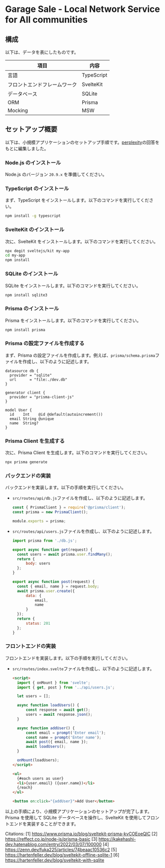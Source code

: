 # Garage Sale - Local Network Service for All communities

## 構成

以下は、データを表にしたものです。

| 項目                         | 内容       |
| ---------------------------- | ---------- |
| 言語                         | TypeScript |
| フロントエンドフレームワーク | SvelteKit  |
| データベース                 | SQLite     |
| ORM                          | Prisma     |
| Mocking                      | MSW        |

## セットアップ概要

以下は、小規模アプリケーションのセットアップ手順です。[perplexity](https://www.perplexity.ai/search/web-selfhosted-svelte-LOvI9YjHSkKmNhHQYUnF_g?s=c)の回答をもとに編集しました。

### Node.js のインストール

Node.js のバージョン `20.9.x` を準備してください。

### TypeScript のインストール

まず、TypeScript をインストールします。以下のコマンドを実行してください。

```bash
npm install -g typescript
```

### SvelteKit のインストール

次に、SvelteKit をインストールします。以下のコマンドを実行してください。

```bash
npx degit sveltejs/kit my-app
cd my-app
npm install
```

### SQLite のインストール

SQLite をインストールします。以下のコマンドを実行してください。

```bash
npm install sqlite3
```

### Prisma のインストール

Prisma をインストールします。以下のコマンドを実行してください。

```bash
npm install prisma
```

### Prisma の設定ファイルを作成する

まず、Prisma の設定ファイルを作成します。例えば、`prisma/schema.prisma`ファイルを作成し、以下のように記述します。

```prisma
datasource db {
  provider = "sqlite"
  url      = "file:./dev.db"
}

generator client {
  provider = "prisma-client-js"
}

model User {
  id    Int    @id @default(autoincrement())
  email String @unique
  name  String?
}
```

### Prisma Client を生成する

次に、Prisma Client を生成します。以下のコマンドを実行してください。

```bash
npx prisma generate
```

### バックエンドの実装

バックエンドを実装します。以下の手順を実行してください。

- `src/routes/api/db.js`ファイルを作成し、以下のように記述します。

  ```javascript
  const { PrismaClient } = require('@prisma/client');
  const prisma = new PrismaClient();

  module.exports = prisma;
  ```

- `src/routes/api/users.js`ファイルを作成し、以下のように記述します。

  ```javascript
  import prisma from './db.js';

  export async function get(request) {
  	const users = await prisma.user.findMany();
  	return {
  		body: users
  	};
  }

  export async function post(request) {
  	const { email, name } = request.body;
  	await prisma.user.create({
  		data: {
  			email,
  			name
  		}
  	});
  	return {
  		status: 201
  	};
  }
  ```

### フロントエンドの実装

フロントエンドを実装します。以下の手順を実行してください。

- `src/routes/index.svelte`ファイルを作成し、以下のように記述します。

  ```html
  <script>
  	import { onMount } from 'svelte';
  	import { get, post } from '../api/users.js';

  	let users = [];

  	async function loadUsers() {
  		const response = await get();
  		users = await response.json();
  	}

  	async function addUser() {
  		const email = prompt('Enter email');
  		const name = prompt('Enter name');
  		await post({ email, name });
  		await loadUsers();
  	}

  	onMount(loadUsers);
  </script>

  <ul>
  	{#each users as user}
  	<li>{user.email} ({user.name})</li>
  	{/each}
  </ul>

  <button on:click="{addUser}">Add User</button>
  ```

以上の手順により、小規模アプリケーションのセットアップが完了します。Prisma を使用して SQLite データベースを操作し、SvelteKit を使用してフロントエンドを実装することができます。

Citations:
[1] <https://www.prisma.io/blog/sveltekit-prisma-kvCOEoeQlC>
[2] <https://reffect.co.jp/node-js/prisma-basic>
[3] <https://kakehashi-dev.hatenablog.com/entry/2022/03/07/100000>
[4] <https://zenn.dev/fuka225/articles/74beaac10536c2>
[5] <https://hartenfeller.dev/blog/sveltekit-offline-sqlite-1>
[6] <https://hartenfeller.dev/blog/sveltekit-with-sqlite>
